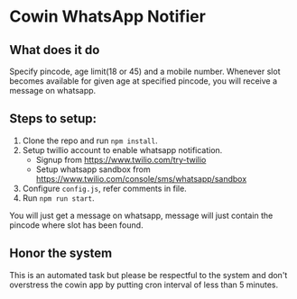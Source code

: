 # Cowin WhatsApp Notifier

## What does it do
Specify pincode, age limit(18 or 45) and a mobile number. Whenever slot becomes available for given age at specified pincode, you will receive a message on whatsapp.

## Steps to setup:

1. Clone the repo and run `npm install`.
2. Setup twillio account to enable whatsapp notification. 
    - Signup from https://www.twilio.com/try-twilio
    - Setup whatsapp sandbox from https://www.twilio.com/console/sms/whatsapp/sandbox 
3. Configure `config.js`, refer comments in file.
4. Run `npm run start`.

You will just get a message on whatsapp, message will just contain the pincode where slot has been found. 

## Honor the system
This is an automated task but please be respectful to the system and don't overstress the cowin app by putting cron interval of less than 5 minutes. 
